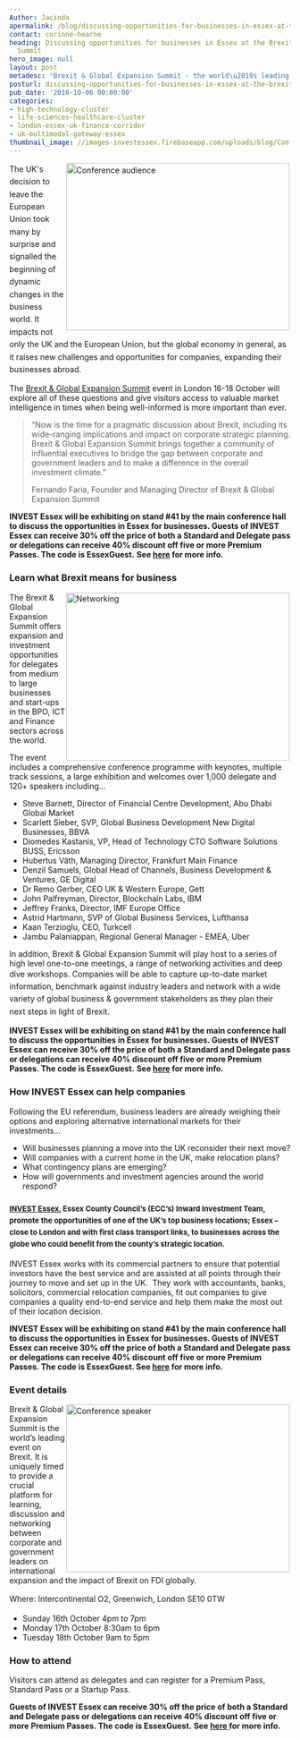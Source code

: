 ```yaml
---
Author: Jacinda
apermalink: /blog/discussing-opportunities-for-businesses-in-essex-at-the-brexit-global-expansion-summit
contact: corinne-hearne
heading: Discussing opportunities for businesses in Essex at the Brexit & Global Expansion
  Summit
hero_image: null
layout: post
metadesc: "Brexit & Global Expansion Summit - the world\u2019s leading event on Brexit"
posturl: discussing-opportunities-for-businesses-in-essex-at-the-brexit-global-expansion-summit
pub_date: '2016-10-06 00:00:00'
categories:
- high-technology-cluster
- life-sciences-healthcare-cluster
- london-essex-uk-finance-corridor
- uk-multimodal-gateway-essex
thumbnail_image: //images-investessex.firebaseapp.com/uploads/blog/Conference_Audiencewideshot_IBC20151_mini.jpg
---
```


<p><span style='line-height: 1.6;'><img alt='Conference audience' src='//images-investessex.firebaseapp.com/uploads/about/Conference_Audiencewideshot_IBC20151_700.jpg' style='width: 400px; margin-left: 2px; margin-right: 2px; float: right; height: 299px;'/>The UK's decision to leave the European Union took many by surprise and signalled the beginning of dynamic changes in the business world. It impacts not only the UK and the European Union, but the global economy in general, as it raises new challenges and opportunities for companies, expanding their businesses abroad.</span></p><p>The <a href='http://www.gxpsummit.com/' target='_blank'>Brexit &amp; Global Expansion Summit</a> event in London 16-18 October will explore all of these questions and give visitors access to valuable market intelligence in times when being well-informed is more important than ever.</p><blockquote><p>“Now is the time for a pragmatic discussion about Brexit, including its wide-ranging implications and impact on corporate strategic planning. Brexit &amp; Global Expansion Summit brings together a community of influential executives to bridge the gap between corporate and government leaders and to make a difference in the overall investment climate.” </p><p>Fernando Faria, Founder and Managing Director of Brexit &amp; Global Expansion Summit</p></blockquote><p><strong>INVEST Essex will be exhibiting on stand #41 by the main conference hall to discuss the opportunities in Essex for businesses. Guests of INVEST Essex can receive 30% off the price of both a Standard and Delegate pass or delegations can receive 40% discount off five or more Premium Passes. The code is EssexGuest.</strong> <strong>See <a href='http://gxpsummit.com/register' target='_blank'>here</a> for more info.</strong></p><h3>Learn what Brexit means for business</h3><p><img alt='Networking' src='//images-investessex.firebaseapp.com/uploads/about/Bestfact-JL-Carli-Conference-La-Defense-3112_original_400.jpg' style='width: 400px; height: 300px; margin-left: 2px; margin-right: 2px; float: right;'/>The Brexit &amp; Global Expansion Summit offers expansion and investment opportunities for delegates from medium to large businesses and start-ups in the BPO, ICT and Finance sectors across the world.</p><p>The event includes a comprehensive conference programme with keynotes, multiple track sessions, a large exhibition and welcomes over 1,000 delegate and 120+ speakers including...</p><ul><li>Steve Barnett, Director of Financial Centre Development, Abu Dhabi Global Market</li><li>Scarlett Sieber, SVP, Global Business Development New Digital Businesses, BBVA</li><li>Diomedes Kastanis, VP, Head of Technology CTO Software Solutions BUSS, Ericsson</li><li>Hubertus Väth, Managing Director, Frankfurt Main Finance</li><li>Denzil Samuels, Global Head of Channels, Business Development &amp; Ventures, GE Digital</li><li>Dr Remo Gerber, CEO UK &amp; Western Europe, Gett</li><li>John Palfreyman, Director, Blockchain Labs, IBM</li><li>Jeffrey Franks, Director, IMF Europe Office</li><li>Astrid Hartmann, SVP of Global Business Services, Lufthansa</li><li>Kaan Terzioglu, CEO, Turkcell</li><li>Jambu Palaniappan, Regional General Manager - EMEA, Uber</li></ul><p>In addition, Brexit &amp; Global Expansion Summit will play host to a series of high level one-to-one meetings, a range of networking activities and deep dive workshops. <span style='line-height: 1.6;'>Companies will be able to capture up-to-date market information, benchmark against industry leaders and network with a wide variety of global business &amp; government stakeholders as they plan their next steps in light of Brexit.</span></p><p><strong>INVEST Essex will be exhibiting on stand #41 by the main conference hall to discuss the opportunities in Essex for businesses. Guests of INVEST Essex can receive 30% off the price of both a Standard and Delegate pass or delegations can receive 40% discount off five or more Premium Passes. The code is EssexGuest.</strong> <strong>See <a href='http://gxpsummit.com/register' target='_blank'>here</a> for more info.</strong></p><h3>How INVEST Essex can help companies</h3><p>Following the EU referendum, business leaders are already weighing their options and exploring alternative international markets for their investments...</p><ul><li>Will businesses planning a move into the UK reconsider their next move?</li><li>Will companies with a current home in the UK, make relocation plans?</li><li>What contingency plans are emerging?</li><li>How will governments and investment agencies around the world respond?</li></ul><h3><a href='../index.html' style='font-size: 13px; line-height: 1.6;' target='_blank'>INVEST Essex</a><span style='font-size: 13px; line-height: 1.6;'>, Essex County Council’s (ECC’s) Inward Investment Team, promote the opportunities of one of the UK’s top business locations; Essex – close to London and with first class transport links, to businesses across the globe who could benefit from the county’s strategic location.</span></h3><p>INVEST Essex works with its commercial partners to ensure that potential investors have the best service and are assisted at all points through their journey to move and set up in the UK.  They work with accountants, banks, solicitors, commercial relocation companies, fit out companies to give companies a quality end-to-end service and help them make the most out of their location decision.</p><p><strong>INVEST Essex will be exhibiting on stand #41 by the main conference hall to discuss the opportunities in Essex for businesses. Guests of INVEST Essex can receive 30% off the price of both a Standard and Delegate pass or delegations can receive 40% discount off five or more Premium Passes. The code is EssexGuest. See <a href='http://gxpsummit.com/register' target='_blank'>here</a> for more info.</strong></p><h3>Event details</h3><p><img alt='Conference speaker' src='//images-investessex.firebaseapp.com/uploads/about/Conference_speaker_400.jpg' style='line-height: 20.8px; width: 400px; height: 300px; margin-left: 2px; margin-right: 2px; float: right;'/></p><p>Brexit &amp; Global Expansion Summit is the world’s leading event on Brexit. It is uniquely timed to provide a crucial platform for learning, discussion and networking between corporate and government leaders on international expansion and the impact of Brexit on FDI globally.</p><p><span style='line-height: 1.6;'>Where: </span><span style='line-height: 1.6;'>Intercontinental O2, Greenwich, London SE10 0TW</span></p><ul><li>Sunday 16th October 4pm to 7pm</li><li>Monday 17th October 8:30am to 6pm</li><li>Tuesday 18th October 9am to 5pm</li></ul><h3>How to attend</h3><p>Visitors can attend as delegates and can register for a Premium Pass, Standard Pass or a Startup Pass.</p><p><strong>Guests of INVEST Essex can receive 30% off the price of both a Standard and Delegate pass or delegations can receive 40% discount off five or more Premium Passes. The code is EssexGuest.</strong> <strong>See <a href='http://gxpsummit.com/register'>here</a><a href='http://gxpsummit.com/register' target='_blank'> </a>for more info.</strong></p>